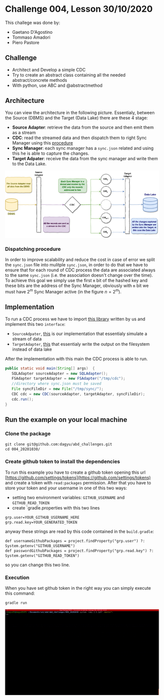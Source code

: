 # Challenge 004, Lesson 30/10/2020
This challege was done by:
* Gaetano D'Agostino
* Tommaso Amadori
* Piero Pastore
## Challenge
* Architect and Develop a simple CDC
* Try to create an abstract class containing all the needed
abstract/concrete methods
* With python, use ABC and @abstractmethod

## Architecture
You can view the architecture in the following picture. Essentialy, between the Source (DBMS) and the Target (Data Lake) there are these 4 stage:

* **Source Adapter**: retrieve the data from the source and then emit them as a stream
* **CDC**: read the streamed data and then dispatch them to right Sync Manager using this [procedure](#dispatching-procedure)
* **Sync Manager**: each sync manager has a `sync.json` related and using this he is able to capture the changes.
* **Target Adpater**: receive the data from the sync manager and write them to the Data Lake.


![alt](./assets/cdc.png)

### Dispatching procedure
In order to improve scalability and reduce the cost in case of error we split the `sync.json` file into mulitple `sync.json`, in order to do that we have to ensure that for each round of CDC process the data are associated always to the same `sync.json` (i.e. the association doesn't change over the time). To achieve this goal we simply use the first `m` bit of the hashed key and these bits are the address of the Sync Manager, obviously with `m` bit we must have $2^m$ Sync Manager active (in the figure $n=2^m$).

## Implementation

To run a CDC process we have to import [this library](https://github.com/dagyu/cdc) written by us and implement this two `interface`:

* `SourceAdpater`, [this](https://github.com/dagyu/abd_challenges/blob/master/004_20201030/src/main/java/it/unimi/di/abd/SQLAdapter.java) is our implementation that essentialy simulate a stream of data
* `TargetAdapter`, [this](https://github.com/dagyu/abd_challenges/blob/master/004_20201030/src/main/java/it/unimi/di/abd/FSAdapter.java) that essentialy write the output on the filesystem instead of data lake
  
After the implementation with this main the CDC process is able to run.

```java
public static void main(String[] args)  {
   SQLAdapter sourceAdapter = new SQLAdapter();
   FSAdapter targetAdapter = new FSAdapter("/tmp/cdc");
   //directory where sync.json must be saved
   File syncFileDir = new File("/tmp/sync/");
   CDC cdc = new CDC(sourceAdapter, targetAdapter, syncFileDir);
   cdc.run();
}
```

## Run the example on your local machine

### Clone the package
```
git clone git@github.com:dagyu/abd_challenges.git
cd 004_20201030/
```

### Create github token to install the dependencies

To run this example you have to create a github token opening this url [https://github.com/settings/tokens](https://github.com/settings/tokens) and create a token with `read:packages` permission. After that you have to store your token and your username in one of this two ways:
* setting two environment variables: `GITHUB_USERNAME` and `GITHUB_READ_TOKEN`
* create `gradle.properties with this two lines

```
grp.user=YOUR_GITHUB_USERNAME_HERE
grp.read.key=YOUR_GENERATED_TOKEN
```
anyway these strings are read by this code contained in the `build.gradle`:
```
def usernameGithubPackages = project.findProperty("grp.user") ?: System.getenv("GITHUB_USERNAME")
def passwordGithubPackages = project.findProperty("grp.read.key") ?: System.getenv("GITHUB_READ_TOKEN")
```
so you can change this two line.

### Execution

When you have set github token in the right way you can simply execute this command:
```
gradle run
```
![img](./assets/run.gif)